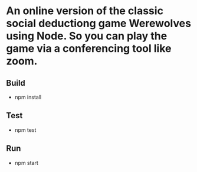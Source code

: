 # An online version of the classic social deductiong game Werewolves using Node. So you can play the game via a conferencing tool like zoom.

## Build

- npm install

## Test

- npm test

## Run

- npm start
